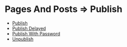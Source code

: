 # Pages And Posts => Publish

  - [Publish](01_publish.md) 
  - [Publish Delayed](02_publish_delayed.md) 
  - [Publish With Password](03_publish_with_password.md) 
  - [Unpublish](04_unpublish.md) 
